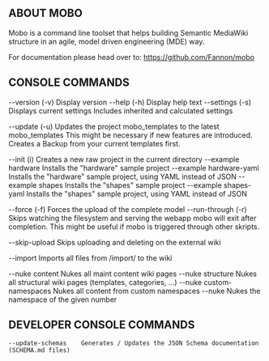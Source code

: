 ABOUT MOBO
----------
Mobo is a command line toolset that helps building Semantic MediaWiki structure in an agile, model driven engineering (MDE) way.

For documentation please head over to: https://github.com/Fannon/mobo

CONSOLE COMMANDS
----------------

--version           (-v)    Display version
--help              (-h)    Display help text
--settings          (-s)    Displays current settings
                            Includes inherited and calculated settings

--update            (-u)    Updates the project mobo_templates to the latest mobo_templates
                            This might be necessary if new features are introduced.
                            Creates a Backup from your current templates first.

--init              (i)     Creates a new raw project in the current directory
--example hardware          Installs the "hardware" sample project
--example hardware-yaml     Installs the "hardware" sample project, using YAML instead of JSON
--example shapes            Installs the "shapes" sample project
--example shapes-yaml       Installs the "shapes" sample project, using YAML instead of JSON

--force             (-f)    Forces the upload of the complete model
--run-through       (-r)    Skips watching the filesystem and serving the webapp
                            mobo will exit after completion. This might be
                            useful if mobo is triggered through other skripts.

--skip-upload               Skips uploading and deleting on the external wiki

--import <directory>        Imports all files from /import/<director> to the wiki

--nuke content              Nukes all maint content wiki pages
--nuke structure            Nukes all structural wiki pages (templates, categories, ...)
--nuke custom-namespaces    Nukes all content from custom namespaces
--nuke <namespaceNumber>    Nukes the namespace of the given number


DEVELOPER CONSOLE COMMANDS
--------------------------
    --update-schemas    Generates / Updates the JSON Schema documentation (SCHEMA.md files)
